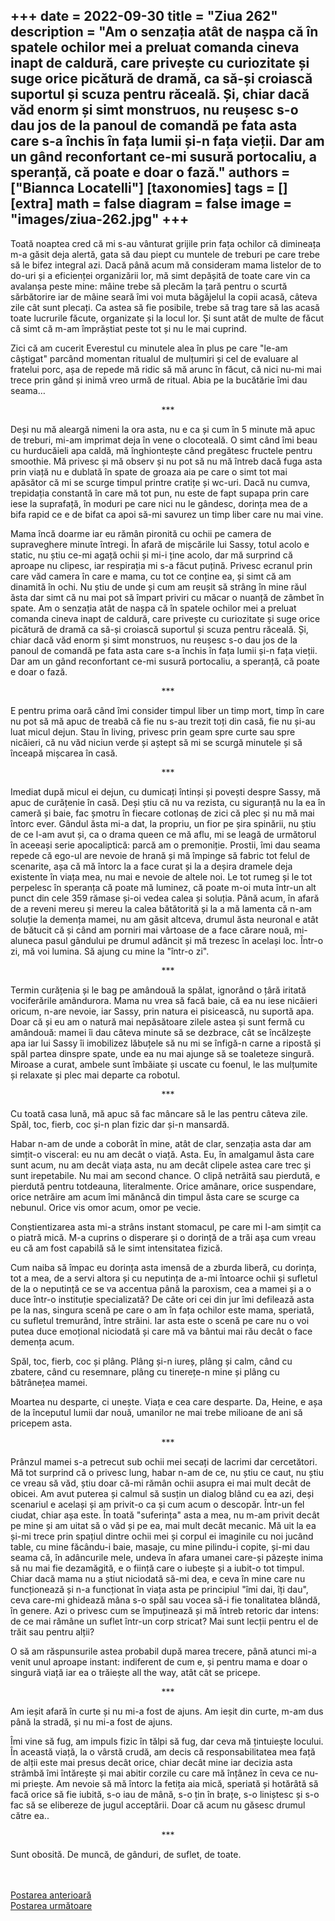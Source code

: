 
+++
date = 2022-09-30
title = "Ziua 262"
description = "Am o senzația atât de nașpa că în spatele ochilor mei a preluat comanda cineva inapt de caldură, care privește cu curiozitate și suge orice picătură de dramă, ca să-și croiască suportul și scuza pentru răceală. Și, chiar dacă văd enorm și simt monstruos, nu reușesc s-o dau jos de la panoul de comandă pe fata asta care s-a închis în fața lumii și-n fața vieții. Dar am un gând reconfortant ce-mi susură portocaliu, a speranță, că poate e doar o fază."
authors = ["Biannca Locatelli"]
[taxonomies]
tags = []
[extra]
math = false
diagram = false
image = "images/ziua-262.jpg"
+++
---

Toată noaptea cred că mi s-au vânturat grijile prin fața ochilor că dimineața m-a găsit deja alertă, gata să dau piept cu muntele de treburi pe care trebe să le bifez integral azi. Dacă până acum mă consideram mama listelor de to do-uri și a eficienței organizării lor, mă simt depășită de toate care vin ca avalanșa peste mine: mâine trebe să plecăm la țară pentru o scurtă sărbătorire iar de mâine seară îmi voi muta băgăjelul la copii acasă, câteva zile cât sunt plecați. Ca astea să fie posibile, trebe să trag tare să las acasă toate lucrurile făcute, organizate și la locul lor. Și sunt atât de multe de făcut că simt că m-am împrăștiat peste tot și nu le mai cuprind.

Zici că am cucerit Everestul cu minutele alea în plus pe care "le-am câștigat" parcând momentan ritualul de mulțumiri și cel de evaluare al fratelui porc, așa de repede mă ridic să mă arunc în făcut, că nici nu-mi mai trece prin gând și inimă vreo urmă de ritual. Abia pe la bucătărie îmi dau seama…

<p style="text-align: center;">***</p>

Deși nu mă aleargă nimeni la ora asta, nu e ca și cum în 5 minute mă apuc de treburi, mi-am imprimat deja în vene o clocoteală. O simt când îmi beau cu hurducăieli apa caldă, mă înghiontește când pregătesc fructele pentru smoothie. Mă privesc și mă observ și nu pot să nu mă întreb dacă fuga asta prin viață nu e dublată în spate de groaza aia pe care o simt tot mai apăsător că mi se scurge timpul printre cratițe și wc-uri. Dacă nu cumva, trepidația constantă în care mă tot pun, nu este de fapt supapa prin care iese la suprafață, în moduri pe care nici nu le gândesc, dorința mea de a bifa rapid ce e de bifat ca apoi să-mi savurez un timp liber care nu mai vine.

Mama încă doarme iar eu rămân pironită cu ochii pe camera de supraveghere minute întregi. În afară de mișcările lui Sassy, totul acolo e static, nu știu ce-mi agață ochii și mi-i ține acolo, dar mă surprind că aproape nu clipesc, iar respirația mi s-a făcut puțină. Privesc ecranul prin care văd camera în care e mama, cu tot ce conține ea, și simt că am dinamită în ochi. Nu știu de unde și cum am reușit să strâng în mine răul ăsta dar simt că nu mai pot să împart priviri cu măcar o nuanță de zâmbet în spate. Am o senzația atât de nașpa că în spatele ochilor mei a preluat comanda cineva inapt de caldură, care privește cu curiozitate și suge orice picătură de dramă ca să-și croiască suportul și scuza pentru răceală. Și, chiar dacă văd enorm și simt monstruos, nu reușesc s-o dau jos de la panoul de comandă pe fata asta care s-a închis în fața lumii și-n fața vieții. Dar am un gând reconfortant ce-mi susură portocaliu, a speranță, că poate e doar o fază.

<p style="text-align: center;">***</p>

E pentru prima oară când îmi consider timpul liber un timp mort, timp în care nu pot să mă apuc de treabă că fie nu s-au trezit toți din casă, fie nu și-au luat micul dejun. Stau în living, privesc prin geam spre curte sau spre nicăieri, că nu văd niciun verde și aștept să mi se scurgă minutele și să înceapă mișcarea în casă.

<p style="text-align: center;">***</p>

Imediat după micul ei dejun, cu dumicați întinși și povești despre Sassy, mă apuc de curățenie în casă. Deși știu că nu va rezista, cu siguranță nu la ea în cameră și baie, fac șmotru în fiecare cotlonaș de zici că plec și nu mă mai întorc ever. Gândul ăsta mi-a dat, la propriu, un fior pe șira spinării, nu știu de ce l-am avut și, ca o drama queen ce mă aflu, mi se leagă de următorul în aceeași serie apocaliptică: parcă am o premoniție. Prostii, îmi dau seama repede că ego-ul are nevoie de hrană și mă împinge să fabric tot felul de scenarite, așa că mă întorc la a face curat și la a deșira dramele deja existente în viața mea, nu mai e nevoie de altele noi. Le tot rumeg și le tot perpelesc în speranța că poate mă luminez, că poate m-oi muta într-un alt punct din cele 359 rămase și-oi vedea calea și soluția. Până acum, în afară de a reveni mereu și mereu la calea bătătorită și la a mă lamenta că n-am soluție la demența mamei, nu am găsit altceva, drumul ăsta neuronal e atât de bătucit că și când am porniri mai vârtoase de a face cărare nouă, mi-aluneca pasul gândului pe drumul adâncit și mă trezesc în același loc. Într-o zi, mă voi lumina. Să ajung cu mine la "într-o zi".

<p style="text-align: center;">***</p>

Termin curățenia și le bag pe amândouă la spălat, ignorând o țâră iritată vociferările amândurora. Mama nu vrea să facă baie, că ea nu iese nicăieri oricum, n-are nevoie, iar Sassy, prin natura ei pisicească, nu suportă apa. Doar că și eu am o natură mai nepăsătoare zilele astea și sunt fermă cu amândouă: mamei îi dau câteva minute să se dezbrace, cât se încălzește apa iar lui Sassy îi imobilizez lăbuțele să nu mi se înfigă-n carne a ripostă și spăl partea dinspre spate, unde ea nu mai ajunge să se toaleteze singură. Miroase a curat, ambele sunt îmbăiate și uscate cu foenul, le las mulțumite și relaxate și plec mai departe ca robotul.

<p style="text-align: center;">***</p>

Cu toată casa lună, mă apuc să fac mâncare să le las pentru câteva zile. Spăl, toc, fierb, coc și-n plan fizic dar și-n mansardă.

Habar n-am de unde a coborât în mine, atât de clar, senzația asta dar am simțit-o visceral: eu nu am decât o viață. Asta. Eu, în amalgamul ăsta care sunt acum, nu am decât viața asta, nu am decât clipele astea care trec și sunt irepetabile. Nu mai am second chance. O clipă netrăită sau pierdută, e pierdută pentru totdeauna, literalmente. Orice amânare, orice suspendare, orice netrăire am acum îmi mănâncă din timpul ăsta care se scurge ca nebunul. Orice vis omor acum, omor pe vecie.

Conștientizarea asta mi-a strâns instant stomacul, pe care mi l-am simțit ca o piatră mică. M-a cuprins o disperare și o dorință de a trăi așa cum vreau eu că am fost capabilă să le simt intensitatea fizică.

Cum naiba să împac eu dorința asta imensă de a zburda liberă, cu dorința, tot a mea, de a servi altora și cu neputința de a-mi întoarce ochii și sufletul de la o neputință ce se va accentua până la paroxism, cea a mamei și a o duce într-o instituție specializată? De câte ori cei din jur îmi defilează asta pe la nas, singura scenă pe care o am în fața ochilor este mama, speriată, cu sufletul tremurând, între străini. Iar asta este o scenă pe care nu o voi putea duce emoțional niciodată și care mă va bântui mai rău decât o face demența acum.

Spăl, toc, fierb, coc și plâng. Plâng și-n iureș, plâng și calm, când cu zbatere, când cu resemnare, plâng cu tinerețe-n mine și plâng cu bătrânețea mamei.

Moartea nu desparte, ci unește. Viața e cea care desparte. Da, Heine, e așa de la începutul lumii dar nouă, umanilor ne mai trebe milioane de ani să pricepem asta.

<p style="text-align: center;">***</p>

Prânzul mamei s-a petrecut sub ochii mei secați de lacrimi dar cercetători. Mă tot surprind că o privesc lung, habar n-am de ce, nu știu ce caut, nu știu ce vreau să văd, știu doar că-mi rămân ochii asupra ei mai mult decât de obicei. Am avut puterea și calmul să susțin un dialog blând cu ea azi, deși scenariul e același și am privit-o ca și cum acum o descopăr. Într-un fel ciudat, chiar așa este. În toată "suferința" asta a mea, nu m-am privit decât pe mine și am uitat să o văd și pe ea, mai mult decât mecanic. Mă uit la ea și-mi trece prin spațiul dintre ochii mei și corpul ei imaginile cu noi jucând table, cu mine făcându-i baie, masaje, cu mine pilindu-i copite, și-mi dau seama că, în adâncurile mele, undeva în afara umanei care-și păzește inima să nu mai fie dezamăgită, e o ființă care o iubește și a iubit-o tot timpul. Chiar dacă mama nu a știut niciodată să-mi dea, e ceva în mine care nu funcționează și n-a funcționat în viața asta pe principiul "îmi dai, îți dau", ceva care-mi ghidează mâna s-o spăl sau vocea să-i fie tonalitatea blândă, în genere. Azi o privesc cum se împuținează și mă întreb retoric dar intens: de ce mai rămâne un suflet într-un corp stricat? Mai sunt lecții pentru el de trăit sau pentru alții?

O să am răspunsurile astea probabil după marea trecere, până atunci mi-a venit unul aproape instant: indiferent de cum e, și pentru mama e doar o singură viață iar ea o trăiește all the way, atât cât se pricepe.

<p style="text-align: center;">***</p>

Am ieșit afară în curte și nu mi-a fost de ajuns. Am ieșit din curte, m-am dus până la stradă, și nu mi-a fost de ajuns.

Îmi vine să fug, am impuls fizic în tălpi să fug, dar ceva mă țintuiește locului. În această viață, la o vârstă crudă, am decis că responsabilitatea mea față de alții este mai presus decât orice, chiar decât mine iar decizia asta strâmbă îmi întărește și mai abitir corzile cu care mă înțânez în ceva ce nu-mi priește. Am nevoie să mă întorc la fetița aia mică, speriată și hotărâtă să facă orice să fie iubită, s-o iau de mână, s-o țin în brațe, s-o liniștesc și s-o fac să se elibereze de jugul acceptării. Doar că acum nu găsesc drumul către ea..

<p style="text-align: center;">***</p>

Sunt obosită. De muncă, de gânduri, de suflet, de toate.

<br/>

<br/>

<div class="flex justify-between">
  <div>
    <a href="/blog/ziua-261/">Postarea anterioară</a>
  </div>
  <div>
    <a href="/blog/ziua-263/">Postarea următoare</a>
  </div>
</div>

